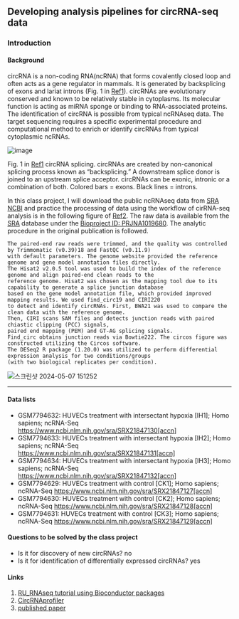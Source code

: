 ## Developing analysis pipelines for circRNA-seq data
### Introduction
#### Background
circRNA is a non-coding RNA(ncRNA) that forms covalently closed loop and often acts as a gene regulator in mammals. It is generated by backsplicing of exons and lariat introns (Fig. 1 in [Ref1](https://www.frontiersin.org/articles/10.3389/fmolb.2017.00038/full)). circRNAs are evolutionary conserved and known to be relatively stable in cytoplasms. Its molecular function is acting as miRNA sponge or binding to RNA-associated proteins. The identification of circRNA is possible from typical ncRNAseq data. The target sequencing requires a specific experimental procedure and computational method to enrich or identify circRNAs from typical cytoplasmic ncRNAs.

![image](https://www.frontiersin.org/files/Articles/265463/fmolb-04-00038-HTML/image_m/fmolb-04-00038-g001.jpg)

Fig. 1 in [Ref1](https://www.frontiersin.org/articles/10.3389/fmolb.2017.00038/full) circRNA splicing. circRNAs are created by non-canonical splicing process known as “backsplicing.” A downstream splice donor is joined to an upstream splice acceptor. circRNAs can be exonic, intronic or a combination of both. Colored bars = exons. Black lines = introns.

In this class project, I will download the public ncRNAseq data from [SRA NCBI]() and practice the processing of data using the workflow of cirRNA-seq analysis is in the following figure of [Ref2](). The raw data is available from the [SRA]() database under the [Bioproject ID: PRJNA1019680](https://www.ncbi.nlm.nih.gov/bioproject/PRJNA1019680). The analytic procedure in the original publication is followed.

```
The paired-end raw reads were trimmed, and the quality was controlled by Trimmomatic (v0.39)18 and FastQC (v0.11.9)
with default parameters. The genome website provided the reference genome and gene model annotation files directly.
The Hisat2 v2.0.5 tool was used to build the index of the reference genome and align paired-end clean reads to the
reference genome. Hisat2 was chosen as the mapping tool due to its capability to generate a splice junction database
based on the gene model annotation file, which provided improved mapping results. We used find_circ19 and CIRI220
to detect and identify circRNAs. First, BWA21 was used to compare the clean data with the reference genome.
Then, CIRI scans SAM files and detects junction reads with paired chiastic clipping (PCC) signals,
paired end mapping (PEM) and GT-AG splicing signals.
Find_circ obtains junction reads via Bowtie222. The circos figure was constructed utilizing the Circos software.
The DESeq2 R package (1.20.0) was utilized to perform differential expression analysis for two conditions/groups
(with two biological replicates per condition).
```


![스크린샷 2024-05-07 151252](https://github.com/Taeheon-L/0430/assets/165758630/5a9586cf-04f3-4e53-9f69-6e3118b16f9a)



-------
#### Data lists
- GSM7794632: HUVECs treatment with intersectant hypoxia [IH1]; Homo sapiens; ncRNA-Seq
https://www.ncbi.nlm.nih.gov/sra/SRX21847130[accn]
- GSM7794633: HUVECs treatment with intersectant hypoxia [IH2]; Homo sapiens; ncRNA-Seq
https://www.ncbi.nlm.nih.gov/sra/SRX21847131[accn]
- GSM7794634: HUVECs treatment with intersectant hypoxia [IH3]; Homo sapiens; ncRNA-Seq
https://www.ncbi.nlm.nih.gov/sra/SRX21847132[accn]
- GSM7794629: HUVECs treatment with control [CK1]; Homo sapiens; ncRNA-Seq
https://www.ncbi.nlm.nih.gov/sra/SRX21847127[accn]
- GSM7794630: HUVECs treatment with control [CK2]; Homo sapiens; ncRNA-Seq
https://www.ncbi.nlm.nih.gov/sra/SRX21847128[accn]
- GSM7794631: HUVECs treatment with control [CK3]; Homo sapiens; ncRNA-Seq
https://www.ncbi.nlm.nih.gov/sra/SRX21847129[accn]

#### Questions to be solved by the class project
* Is it for discovery of new circRNAs? no
* Is it for identification of differentially expressed circRNAs? yes
 
#### Links
1. [RU_RNAseq tutorial using Bioconductor packages](https://rockefelleruniversity.github.io/RU_RNAseq/)
2. [CircRNAprofiler](https://bioconductor.org/packages/release/bioc/html/circRNAprofiler.html)
3. [published paper](https://www.nature.com/articles/s41598-024-51471-3#Sec2)
